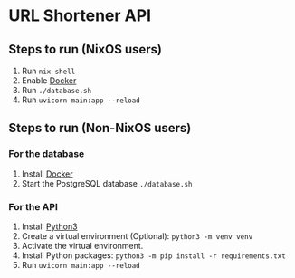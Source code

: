 # URL Shortener API

## Steps to run (NixOS users)

1. Run `nix-shell`
2. Enable [Docker](https://nixos.wiki/wiki/Docker)
3. Run `./database.sh`
4. Run `uvicorn main:app --reload`

## Steps to run (Non-NixOS users)

### For the database

1. Install [Docker](https://www.docker.com/)
2. Start the PostgreSQL database `./database.sh`

### For the API

1. Install [Python3](https://www.python.org/downloads/)
2. Create a virtual environment (Optional): `python3 -m venv venv`
3. Activate the virtual environment.
4. Install Python packages: `python3 -m pip install -r requirements.txt`
5. Run `uvicorn main:app --reload`
